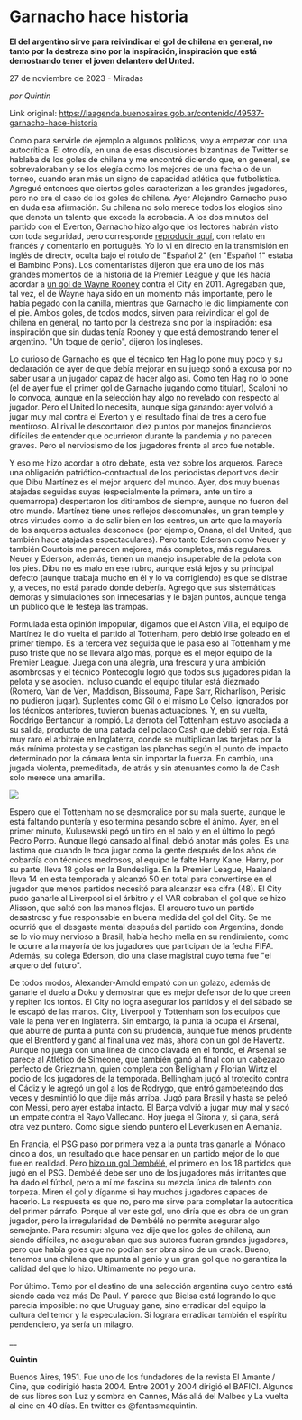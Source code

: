 # Garnacho hace historia

**El del argentino sirve para reivindicar el gol de chilena en general, no tanto por la destreza sino por la inspiración, inspiración que está demostrando tener el joven delantero del Unted.**

27 de noviembre de 2023 - Miradas

_por Quintin_

Link original: https://laagenda.buenosaires.gob.ar/contenido/49537-garnacho-hace-historia



Como para servirle de ejemplo a algunos políticos, voy a empezar con una autocrítica. El otro día, en una de esas discusiones bizantinas de Twitter se hablaba de los goles de chilena y me encontré diciendo que, en general, se sobrevaloraban y se los elegía como los mejores de una fecha o de un torneo, cuando eran más un signo de capacidad atlética que futbolística. Agregué entonces que ciertos goles caracterizan a los grandes jugadores, pero no era el caso de los goles de chilena. Ayer Alejandro Garnacho puso en duda esa afirmación. Su chilena no solo merece todos los elogios sino que denota un talento que excede la acrobacia. A los dos minutos del partido con el Everton, Garnacho hizo algo que los lectores habrán visto con toda seguridad, pero corresponde [reproducir aquí](https://www.youtube.com/watch?v=TYZvkM1V8WI&t=63s), con relato en francés y comentario en portugués. Yo lo vi en directo en la transmisión en inglés de directv, oculta bajo el rótulo de "Español 2" (en "Español 1" estaba el Bambino Pons). Los comentaristas dijeron que era uno de los más grandes momentos de la historia de la Premier League y que les hacía acordar a [un gol de Wayne Rooney](https://www.youtube.com/watch?v=b49OpQKVkBU) contra el City en 2011. Agregaban que, tal vez, el de Wayne haya sido en un momento más importante, pero le había pegado con la canilla, mientras que Garnacho le dio limpiamente con el pie. Ambos goles, de todos modos, sirven para reivindicar el gol de chilena en general, no tanto por la destreza sino por la inspiración: esa inspiración que sin dudas tenía Rooney y que está demostrando tener el argentino. "Un toque de genio", dijeron los ingleses.




Lo curioso de Garnacho es que el técnico ten Hag lo pone muy poco y su declaración de ayer de que debía mejorar en su juego sonó a excusa por no saber usar a un jugador capaz de hacer algo así. Como ten Hag no lo pone (el de ayer fue el primer gol de Garnacho jugando como titular), Scaloni no lo convoca, aunque en la selección hay algo no revelado con respecto al jugador. Pero el United lo necesita, aunque siga ganando: ayer volvió a jugar muy mal contra el Everton y el resultado final de tres a cero fue mentiroso. Al rival le descontaron diez puntos por manejos financieros difíciles de entender que ocurrieron durante la pandemia y no parecen graves. Pero el nerviosismo de los jugadores frente al arco fue notable.




Y eso me hizo acordar a otro debate, esta vez sobre los arqueros. Parece una obligación patriótico-contractual de los periodistas deportivos decir que Dibu Martínez es el mejor arquero del mundo. Ayer, dos muy buenas atajadas seguidas suyas (especialmente la primera, ante un tiro a quemarropa) despertaron los ditirambos de siempre, aunque no fueron del otro mundo. Martínez tiene unos reflejos descomunales, un gran temple y otras virtudes como la de salir bien en los centros, un arte que la mayoría de los arqueros actuales desconoce (por ejemplo, Onana, el del United, que también hace atajadas espectaculares). Pero tanto Ederson como Neuer y también Courtois me parecen mejores, más completos, más regulares. Neuer y Ederson, además, tienen un manejo insuperable de la pelota con los pies. Dibu no es malo en ese rubro, aunque está lejos y su principal defecto (aunque trabaja mucho en él y lo va corrigiendo) es que se distrae y, a veces, no está parado donde debería. Agrego que sus sistemáticas demoras y simulaciones son innecesarias y le bajan puntos, aunque tenga un público que le festeja las trampas.




Formulada esta opinión impopular, digamos que el Aston Villa, el equipo de Martínez le dio vuelta el partido al Tottenham, pero debió irse goleado en el primer tiempo. Es la tercera vez seguida que le pasa eso al Tottenham y me puso triste que no se llevara algo más, porque es el mejor equipo de la Premier League. Juega con una alegría, una frescura y una ambición asombrosas y el técnico Pontecoglu logró que todos sus jugadores pidan la pelota y se asocien. Incluso cuando el equipo titular está diezmado (Romero, Van de Ven, Maddison, Bissouma, Pape Sarr, Richarlison, Perisic no pudieron jugar). Suplentes como Gil o el mismo Lo Celso, ignorados por los técnicos anteriores, tuvieron buenas actuaciones. Y, en su vuelta, Roddrigo Bentancur la rompió. La derrota del Tottenham estuvo asociada a su salida, producto de una patada del polaco Cash que debió ser roja. Está muy raro el arbitraje en Inglaterra, donde se multiplican las tarjetas por la más mínima protesta y se castigan las planchas según el punto de impacto determinado por la cámara lenta sin importar la fuerza. En cambio, una jugada violenta, premeditada, de atrás y sin atenuantes como la de Cash solo merece una amarilla.




[![](https://img.youtube.com/vi/A_OE0WL9sPY/0.jpg)](https://www.youtube.com/watch?v=A_OE0WL9sPY)




Espero que el Tottenham no se desmoralice por su mala suerte, aunque le está faltando puntería y eso termina pesando sobre el ánimo. Ayer, en el primer minuto, Kulusewski pegó un tiro en el palo y en el último lo pegó Pedro Porro. Aunque llegó cansado al final, debió anotar más goles. Es una lástima que cuando le toca jugar como la gente después de los años de cobardía con técnicos medrosos, al equipo le falte Harry Kane. Harry, por su parte, lleva 18 goles en la Bundesliga. En la Premier League, Haaland lleva 14 en esta temporada y alcanzó 50 en total para convertirse en el jugador que menos partidos necesitó para alcanzar esa cifra (48). El City pudo ganarle al Liverpool si el árbitro y el VAR cobraban el gol que se hizo Alisson, que saltó con las manos flojas. El arquero tuvo un partido desastroso y fue responsable en buena medida del gol del City. Se me ocurrió que el desgaste mental después del partido con Argentina, donde se lo vio muy nervioso a Brasil, había hecho mella en su rendimiento, como le ocurre a la mayoría de los jugadores que participan de la fecha FIFA. Además, su colega Ederson, dio una clase magistral cuyo tema fue "el arquero del futuro".




De todos modos, Alexander-Arnold empató con un golazo, además de ganarle el duelo a Doku y demostrar que es mejor defensor de lo que creen y repiten los tontos. El City no logra asegurar los partidos y el del sábado se le escapó de las manos. City, Liverpool y Tottenham son los equipos que vale la pena ver en Inglaterra. Sin embargo, la punta la ocupa el Arsenal, que aburre de punta a punta con su prudencia, aunque fue menos prudente que el Brentford y ganó al final una vez más, ahora con un gol de Havertz. Aunque no juega con una línea de cinco clavada en el fondo, el Arsenal se parece al Atlético de Simeone, que también ganó al final con un cabezazo perfecto de Griezmann, quien completa con Belligham y Florian Wirtz el podio de los jugadores de la temporada. Bellingham jugó al trotecito contra el Cádiz y le agregó un gol a los de Rodrygo, que entró gambeteando dos veces y desmintió lo que dije más arriba. Jugó para Brasil y hasta se peleó con Messi, pero ayer estaba intacto. El Barça volvió a jugar muy mal y sacó un empate contra el Rayo Vallecano. Hoy juega el Girona y, si gana, será otra vez puntero. Como sigue siendo puntero el Leverkusen en Alemania.




En Francia, el PSG pasó por primera vez a la punta tras ganarle al Mónaco cinco a dos, un resultado que hace pensar en un partido mejor de lo que fue en realidad. Pero [hizo un gol Dembélé](https://onefootball.com/es/video/primer-gol-de-dembele-en-el-psg-en-la-victoria-contra-el-monaco-38629440), el primero en los 18 partidos que jugó en el PSG. Dembélé debe ser uno de los jugadores más irritantes que ha dado el fútbol, pero a mí me fascina su mezcla única de talento con torpeza. Miren el gol y díganme si hay muchos jugadores capaces de hacerlo. La respuesta es que no, pero me sirve para completar la autocrítica del primer párrafo. Porque al ver este gol, uno diría que es obra de un gran jugador, pero la irregularidad de Dembélé no permite asegurar algo semejante. Para resumir: alguna vez dije que los goles de chilena, aun siendo difíciles, no aseguraban que sus autores fueran grandes jugadores, pero que había goles que no podían ser obra sino de un crack. Bueno, tenemos una chilena que apunta al genio y un gran gol que no garantiza la calidad del que lo hizo. Ultimamente no pego una.




Por último. Temo por el destino de una selección argentina cuyo centro está siendo cada vez más De Paul. Y parece que Bielsa está logrando lo que parecía imposible: no que Uruguay gane, sino erradicar del equipo la cultura del temor y la especulación. Si lograra erradicar también el espíritu pendenciero, ya sería un milagro.




\_\_




**Quintín**




Buenos Aires, 1951. Fue uno de los fundadores de la revista El Amante / Cine, que codirigió hasta 2004. Entre 2001 y 2004 dirigió el BAFICI. Algunos de sus libros son Luz y sombra en Cannes, Más allá del Malbec y La vuelta al cine en 40 días. En twitter es @fantasmaquintin.



